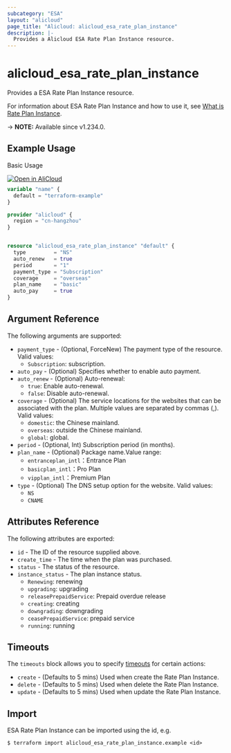 ```yaml
---
subcategory: "ESA"
layout: "alicloud"
page_title: "Alicloud: alicloud_esa_rate_plan_instance"
description: |-
  Provides a Alicloud ESA Rate Plan Instance resource.
---
```


# alicloud_esa_rate_plan_instance

Provides a ESA Rate Plan Instance resource.



For information about ESA Rate Plan Instance and how to use it, see [What is Rate Plan Instance](https://www.alibabacloud.com/help/en/edge-security-acceleration/esa/product-overview/query-package-information).

-> **NOTE:** Available since v1.234.0.

## Example Usage

Basic Usage

<div style="display: block;margin-bottom: 40px;"><div class="oics-button" style="float: right;position: absolute;margin-bottom: 10px;">
  <a href="https://api.aliyun.com/terraform?resource=alicloud_esa_rate_plan_instance&exampleId=8a610a35-0473-4250-1ee5-cec23e2ec9dad16ea3e5&activeTab=example&spm=docs.r.esa_rate_plan_instance.0.8a610a3504&intl_lang=EN_US" target="_blank">
    <img alt="Open in AliCloud" src="https://img.alicdn.com/imgextra/i1/O1CN01hjjqXv1uYUlY56FyX_!!6000000006049-55-tps-254-36.svg" style="max-height: 44px; max-width: 100%;">
  </a>
</div></div>

```terraform
variable "name" {
  default = "terraform-example"
}

provider "alicloud" {
  region = "cn-hangzhou"
}


resource "alicloud_esa_rate_plan_instance" "default" {
  type         = "NS"
  auto_renew   = true
  period       = "1"
  payment_type = "Subscription"
  coverage     = "overseas"
  plan_name    = "basic"
  auto_pay     = true
}
```

## Argument Reference

The following arguments are supported:
* `payment_type` - (Optional, ForceNew) The payment type of the resource. Valid values:
  - `Subscription`: subscription.
* `auto_pay` - (Optional) Specifies whether to enable auto payment.
* `auto_renew` - (Optional) Auto-renewal:
  - `true`: Enable auto-renewal.
  - `false`: Disable auto-renewal.
* `coverage` - (Optional) The service locations for the websites that can be associated with the plan. Multiple values are separated by commas (,). Valid values:
  - `domestic`: the Chinese mainland.
  - `overseas`: outside the Chinese mainland.
  - `global`: global.
* `period` - (Optional, Int) Subscription period (in months).
* `plan_name` - (Optional) Package name.Value range:
  - `entranceplan_intl`：Entrance Plan
  -  `basicplan_intl`：Pro Plan
  - `vipplan_intl`：Premium Plan
* `type` - (Optional) The DNS setup option for the website. Valid values:
  - `NS`
  - `CNAME`

## Attributes Reference

The following attributes are exported:
* `id` - The ID of the resource supplied above.
* `create_time` - The time when the plan was purchased.
* `status` - The status of the resource.
* `instance_status` - The plan instance status.
  - `Renewing`: renewing
  - `upgrading`: upgrading
  - `releasePrepaidService`: Prepaid overdue release
  - `creating`: creating
  - `downgrading`: downgrading
  - `ceasePrepaidService`: prepaid service
  - `running`: running

## Timeouts

The `timeouts` block allows you to specify [timeouts](https://developer.hashicorp.com/terraform/language/resources/syntax#operation-timeouts) for certain actions:
* `create` - (Defaults to 5 mins) Used when create the Rate Plan Instance.
* `delete` - (Defaults to 5 mins) Used when delete the Rate Plan Instance.
* `update` - (Defaults to 5 mins) Used when update the Rate Plan Instance.

## Import

ESA Rate Plan Instance can be imported using the id, e.g.

```shell
$ terraform import alicloud_esa_rate_plan_instance.example <id>
```